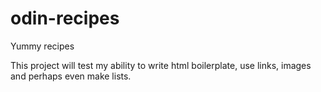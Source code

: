 # odin-recipes
Yummy recipes

This project will test my ability to write html boilerplate, use links, images and perhaps even make lists. 